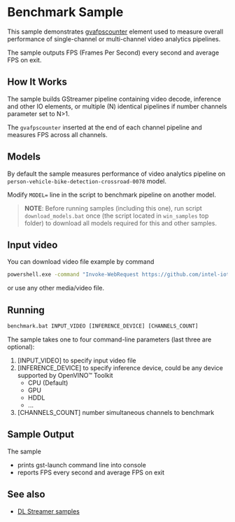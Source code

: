 # Benchmark Sample

This sample demonstrates [gvafpscounter](https://github.com/openvinotoolkit/dlstreamer_gst/wiki/gvafpscounter) element used to measure overall performance of single-channel or multi-channel video analytics pipelines.

The sample outputs FPS (Frames Per Second) every second and average FPS on exit.

## How It Works
The sample builds GStreamer pipeline containing video decode, inference and other IO elements, or multiple (N) identical pipelines if number channels parameter set to N>1.

The `gvafpscounter` inserted at the end of each channel pipeline and measures FPS across all channels.

## Models

By default the sample measures performance of video analytics pipeline on `person-vehicle-bike-detection-crossroad-0078` model.

Modify `MODEL=` line in the script to benchmark pipeline on another model.

> **NOTE**: Before running samples (including this one), run script `download_models.bat` once (the script located in `win_samples` top folder) to download all models required for this and other samples.

## Input video

You can download video file example by command
```bat
powershell.exe -command "Invoke-WebRequest https://github.com/intel-iot-devkit/sample-videos/raw/master/bolt-detection.mp4 -OutFile /path/to/bolt-detection.mp4" 
```
or use any other media/video file.

## Running

```bat
benchmark.bat INPUT_VIDEO [INFERENCE_DEVICE] [CHANNELS_COUNT]
```

The sample takes one to four command-line parameters (last three are optional):
1. [INPUT_VIDEO] to specify input video file
2. [INFERENCE_DEVICE] to specify inference device, could be any device supported by OpenVINO™ Toolkit
    * CPU (Default)
    * GPU
    * HDDL
    * ...
3. [CHANNELS_COUNT] number simultaneous channels to benchmark

## Sample Output

The sample
* prints gst-launch command line into console
* reports FPS every second and average FPS on exit

## See also
* [DL Streamer samples](..\README.md)

